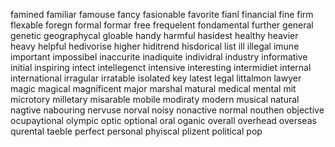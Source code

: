 famined
familiar
famouse
fancy
fasionable
favorite
fianl
financial
fine
firm
flexable
foregn
formal
formar
free
frequelent
fondamental
further
general
genetic
geographycal
gloable
handy
harmful
hasidest
healthy
heavier
heavy
helpful
hedivorise
higher
hiditrend
hisdorical
list
ill
illegal
imune
important
impossibel
inaccurite
inadiquite
individral
industry
informative
initial
inspiring
intect
intellegenct
intensive
interesting
intermidiet
internal
international
irragular
irratable
isolated
key
latest
legal
littalmon
lawyer
magic
magical
magnificent
major
marshal
matural
medical
mental
mit
microtory
milletary
misarable
mobile
modiraty
modern
musical
natural
nagtive
nabouring
nervuse
norval
noisy
nonactive
normal
nouthen
objective
ocupaytional
olympic
optic
optional
oral
oganic
overall
overhead
overseas
qurental
taeble
perfect
personal
phyiscal
plizent
political
pop